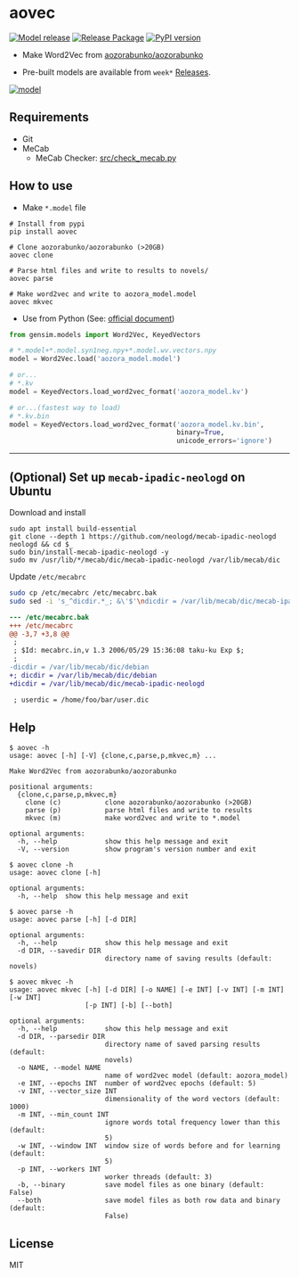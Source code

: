 # aovec

[![Model release](https://github.com/eggplants/aovec/actions/workflows/model_release.yml/badge.svg)](https://github.com/eggplants/aovec/actions/workflows/model_release.yml)
[![Release Package](https://github.com/eggplants/aovec/actions/workflows/release.yml/badge.svg)](https://github.com/eggplants/aovec/actions/workflows/release.yml) [![PyPI version](https://badge.fury.io/py/aovec.svg)](https://badge.fury.io/py/aovec)

- Make Word2Vec from [aozorabunko/aozorabunko](https://github.com/aozorabunko/aozorabunko)

- Pre-built models are available from `week*` [Releases](https://github.com/eggplants/aovec/releases).

[![model](https://img.shields.io/badge/dynamic/json.svg?label=Model&query=$[0].assets[0].browser_download_url&url=https://api.github.com/repos/eggplants/aovec/releases)](https://github.com/eggplants/aovec/releases)

## Requirements

- Git
- MeCab
  - MeCab Checker: [src/check_mecab.py](https://github.com/eggplants/aovec/blob/master/src/check_mecab.py)

## How to use

- Make `*.model` file

```shellsession
# Install from pypi
pip install aovec

# Clone aozorabunko/aozorabunko (>20GB)
aovec clone

# Parse html files and write to results to novels/
aovec parse

# Make word2vec and write to aozora_model.model
aovec mkvec
```

- Use from Python (See: [official document](https://radimrehurek.com/gensim/models/word2vec.html))

```python
from gensim.models import Word2Vec, KeyedVectors

# *.model+*.model.syn1neg.npy+*.model.wv.vectors.npy
model = Word2Vec.load('aozora_model.model')

# or...
# *.kv
model = KeyedVectors.load_word2vec_format('aozora_model.kv')

# or...(fastest way to load)
# *.kv.bin
model = KeyedVectors.load_word2vec_format('aozora_model.kv.bin',
                                          binary=True,
                                          unicode_errors='ignore')
```

---

## (Optional) Set up `mecab-ipadic-neologd` on Ubuntu

Download and install

```shellsession
sudo apt install build-essential
git clone --depth 1 https://github.com/neologd/mecab-ipadic-neologd neologd && cd $_
sudo bin/install-mecab-ipadic-neologd -y
sudo mv /usr/lib/*/mecab/dic/mecab-ipadic-neologd /var/lib/mecab/dic
```

Update `/etc/mecabrc`

```bash
sudo cp /etc/mecabrc /etc/mecabrc.bak
sudo sed -i 's_^dicdir.*_; &\'$'\ndicdir = /var/lib/mecab/dic/mecab-ipadic-neologd_' /etc/mecabrc
```

```diff
--- /etc/mecabrc.bak
+++ /etc/mecabrc
@@ -3,7 +3,8 @@
 ;
 ; $Id: mecabrc.in,v 1.3 2006/05/29 15:36:08 taku-ku Exp $;
 ;
-dicdir = /var/lib/mecab/dic/debian
+; dicdir = /var/lib/mecab/dic/debian
+dicdir = /var/lib/mecab/dic/mecab-ipadic-neologd

 ; userdic = /home/foo/bar/user.dic
```

## Help

```shellsession
$ aovec -h
usage: aovec [-h] [-V] {clone,c,parse,p,mkvec,m} ...

Make Word2Vec from aozorabunko/aozorabunko

positional arguments:
  {clone,c,parse,p,mkvec,m}
    clone (c)           clone aozorabunko/aozorabunko (>20GB)
    parse (p)           parse html files and write to results
    mkvec (m)           make word2vec and write to *.model

optional arguments:
  -h, --help            show this help message and exit
  -V, --version         show program's version number and exit
```

```shellsession
$ aovec clone -h
usage: aovec clone [-h]

optional arguments:
  -h, --help  show this help message and exit
```

```shellsession
$ aovec parse -h
usage: aovec parse [-h] [-d DIR]

optional arguments:
  -h, --help            show this help message and exit
  -d DIR, --savedir DIR
                        directory name of saving results (default: novels)
```

```shellsession
$ aovec mkvec -h
usage: aovec mkvec [-h] [-d DIR] [-o NAME] [-e INT] [-v INT] [-m INT] [-w INT]
                   [-p INT] [-b] [--both]

optional arguments:
  -h, --help            show this help message and exit
  -d DIR, --parsedir DIR
                        directory name of saved parsing results (default:
                        novels)
  -o NAME, --model NAME
                        name of word2vec model (default: aozora_model)
  -e INT, --epochs INT  number of word2vec epochs (default: 5)
  -v INT, --vector_size INT
                        dimensionality of the word vectors (default: 1000)
  -m INT, --min_count INT
                        ignore words total frequency lower than this (default:
                        5)
  -w INT, --window INT  window size of words before and for learning (default:
                        5)
  -p INT, --workers INT
                        worker threads (default: 3)
  -b, --binary          save model files as one binary (default: False)
  --both                save model files as both row data and binary (default:
                        False)
```

## License

MIT
